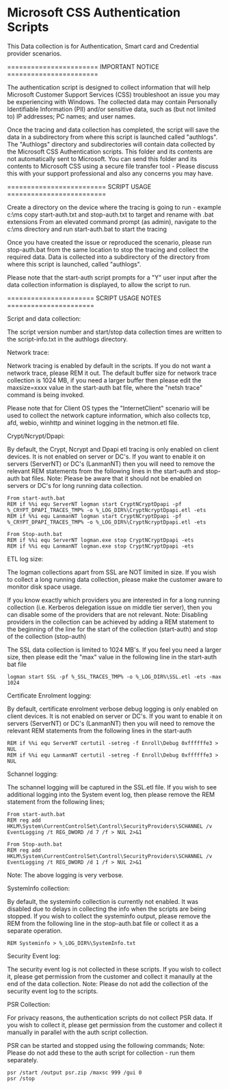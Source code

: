 # Microsoft CSS Authentication Scripts

This Data collection is for Authentication, Smart card and Credential provider scenarios.


======================= IMPORTANT NOTICE =======================

The authentication script is designed to collect information that will help Microsoft Customer Support Services (CSS) troubleshoot an issue you may be experiencing with Windows.
The collected data may contain Personally Identifiable Information (PII) and/or sensitive data, such as (but not limited to) IP addresses; PC names; and user names.

Once the tracing and data collection has completed, the script will save the data in a subdirectory from where this script is launched called "authlogs".
The "Authlogs" directory and subdirectories will contain data collected by the Microsoft CSS Authentication scripts.
This folder and its contents are not automatically sent to Microsoft.
You can send this folder and its contents to Microsoft CSS using a secure file transfer tool - Please discuss this with your support professional and also any concerns you may have.


========================= SCRIPT USAGE =========================

Create a directory on the device where the tracing is going to run - example c:\ms
copy start-auth.txt and stop-auth.txt to target and rename with .bat extensions
From an elevated command prompt (as admin), navigate to the c:\ms directory and run start-auth.bat to start the tracing

Once you have created the issue or reproduced the scenario, please run stop-auth.bat from the same location to stop the tracing and collect the required data.
Data is collected into a subdirectory of the directory from where this script is launched, called "authlogs".

Please note that the start-auth script prompts for a "Y" user input after the data collection information is displayed, to allow the script to run.


====================== SCRIPT USAGE NOTES ======================

Script and data collection:

The script version number and start/stop data collection times are written to the script-info.txt in the authlogs directory.


Network trace:

Network tracing is enabled by default in the scripts. If you do not want a network trace, please REM it out.
The default buffer size for network trace collection is 1024 MB, if you need a larger buffer then please edit the maxsize=xxxx value in the start-auth bat file, where the "netsh trace" command is being invoked.

Please note that for Client OS types the "InternetClient" scenario will be used to collect the network capture information, which also collects tcp, afd, webio, winhttp and wininet logging in the netmon.etl file.


Crypt/Ncrypt/Dpapi:

By default, the Crypt, Ncrypt and Dpapi etl tracing is only enabled on client devices.
It is not enabled on server or DC's.
If you want to enable it on servers (ServerNT) or DC's (LanmanNT)  then you will need to remove the relevant REM statements from the following lines in the start-auth and stop-auth bat files.
Note: Please be aware that it should not be enabled on servers or DC's for long running data collection.

	From start-auth.bat
	REM if %%i equ ServerNT logman start CryptNCryptDpapi -pf %_CRYPT_DPAPI_TRACES_TMP% -o %_LOG_DIR%\CryptNcryptDpapi.etl -ets
	REM if %%i equ LanmanNT logman start CryptNCryptDpapi -pf %_CRYPT_DPAPI_TRACES_TMP% -o %_LOG_DIR%\CryptNcryptDpapi.etl -ets

	From Stop-auth.bat
	REM if %%i equ ServerNT logman.exe stop CryptNCryptDpapi -ets
	REM if %%i equ LanmanNT logman.exe stop CryptNCryptDpapi -ets


ETL log size:

The logman collections apart from SSL are NOT limited in size.
If you wish to collect a long running data collection, please make the customer aware to monitor disk space usage.

If you know exactly which providers you are interested in for a long running collection (i.e. Kerberos delegation issue on middle tier server), then you can disable some of the providers that are not relevant.
Note: Disabling providers in the collection can be achieved by adding a REM statement to the beginning of the line for the start of the collection (start-auth) and stop of the collection (stop-auth)

The SSL data collection is limited to 1024 MB's.
If you feel you need a larger size, then please edit the "max" value in the following line in the start-auth bat file

	logman start SSL -pf %_SSL_TRACES_TMP% -o %_LOG_DIR%\SSL.etl -ets -max 1024


Certificate Enrolment logging:

By default, certificate enrolment verbose debug logging is only enabled on client devices.
It is not enabled on server or DC's.
If you want to enable it on servers (ServerNT) or DC's (LanmanNT)  then you will need to remove the relevant REM statements from the following lines in the start-auth

	REM if %%i equ ServerNT certutil -setreg -f Enroll\Debug 0xffffffe3 > NUL
	REM if %%i equ LanmanNT certutil -setreg -f Enroll\Debug 0xffffffe3 > NUL


Schannel logging:

The schannel logging will be captured in the SSL.etl file.
If you wish to see additional logging into the System event log, then please remove the REM statement from the following lines;

	From start-auth.bat
	REM reg add HKLM\System\CurrentControlSet\Control\SecurityProviders\SCHANNEL /v EventLogging /t REG_DWORD /d 7 /f > NUL 2>&1

	From Stop-auth.bat
	REM reg add HKLM\System\CurrentControlSet\Control\SecurityProviders\SCHANNEL /v EventLogging /t REG_DWORD /d 1 /f > NUL 2>&1

Note: The above logging is very verbose.
	

SystemInfo collection:

By default, the systeminfo collection is currently not enabled. 
It was disabled due to delays in collecting the info when the scripts are being stopped.
If you wish to collect the systeminfo output, please remove the REM from the following line in the stop-auth.bat file or collect it as a separate operation.

	REM Systeminfo > %_LOG_DIR%\SystemInfo.txt


Security Event log:

The security event log is not collected in these scripts.
If you wish to collect it, please get permission from the customer and collect it manaully at the end of the data collection.
Note: Please do not add the collection of the security event log to the scripts.


PSR Collection:

For privacy reasons, the authentication scripts do not collect PSR data.
If you wish to collect it, please get permission from the customer and collect it manually in parallel with the auth script collection.

PSR can be started and stopped using the following commands;
Note: Please do not add these to the auth script for collection - run them separately.

	psr /start /output psr.zip /maxsc 999 /gui 0
	psr /stop

